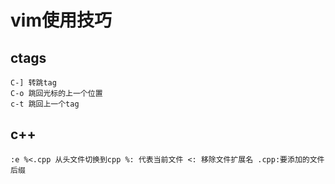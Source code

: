 # vim使用技巧

## ctags

	C-] 转跳tag
	C-o 跳回光标的上一个位置
	c-t 跳回上一个tag
	
## c++

	:e %<.cpp 从头文件切换到cpp %: 代表当前文件 <: 移除文件扩展名 .cpp:要添加的文件后缀
